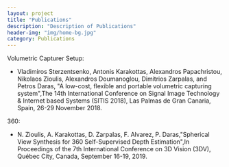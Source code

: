 ```yaml
---
layout: project
title: "Publications"
description: "Description of Publications"
header-img: "img/home-bg.jpg"
category: Publications
---
```


Volumetric Capturer Setup:
- Vladimiros Sterzentsenko, Antonis Karakottas, Alexandros Papachristou, Nikolaos Zioulis, Alexandros Doumanoglou, Dimitrios Zarpalas, and Petros Daras, "A low-cost, flexible and portable volumetric capturing system",The 14th International Conference on Signal Image Technology & Internet based Systems (SITIS 2018), Las Palmas de Gran Canaria, Spain, 26-29 November 2018.

360:
- N. Zioulis, A. Karakottas, D. Zarpalas, F. Alvarez, P. Daras,"Spherical View Synthesis for 360 Self-Supervised Depth Estimation",In Proceedings of the 7th International Conference on 3D Vision (3DV), Québec City, Canada, September 16-19, 2019.
